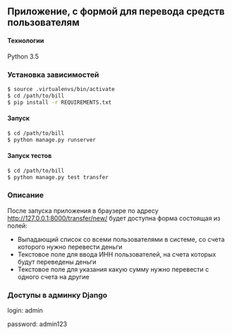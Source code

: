 ## Приложение, с формой для перевода средств пользователям


#### Технологии

Python 3.5


### Установка зависимостей
```sh
$ source .virtualenvs/bin/activate
$ cd /path/to/bill
$ pip install -r REQUIREMENTS.txt
```


#### Запуск

```sh
$ cd /path/to/bill
$ python manage.py runserver
```


#### Запуск тестов

```sh
$ cd /path/to/bill
$ python manage.py test transfer
```


### Описание

После запуска приложения в браузере по адресу http://127.0.0.1:8000/transfer/new/ будет
доступна форма состоящая из полей:
   - Выпадающий список со всеми пользователями в системе, со счета которого нужно перевести деньги
   - Текстовое поле для ввода ИНН пользователей, на счета  которых будут переведены деньги
   - Текстовое поле для указания какую сумму нужно перевести с одного счета на другие

### Доступы в админку Django

   login: admin

   password: admin123